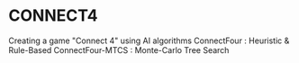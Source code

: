 # CONNECT4
Creating a game "Connect 4" using AI algorithms
ConnectFour : Heuristic & Rule-Based
ConnectFour-MTCS : Monte-Carlo Tree Search
